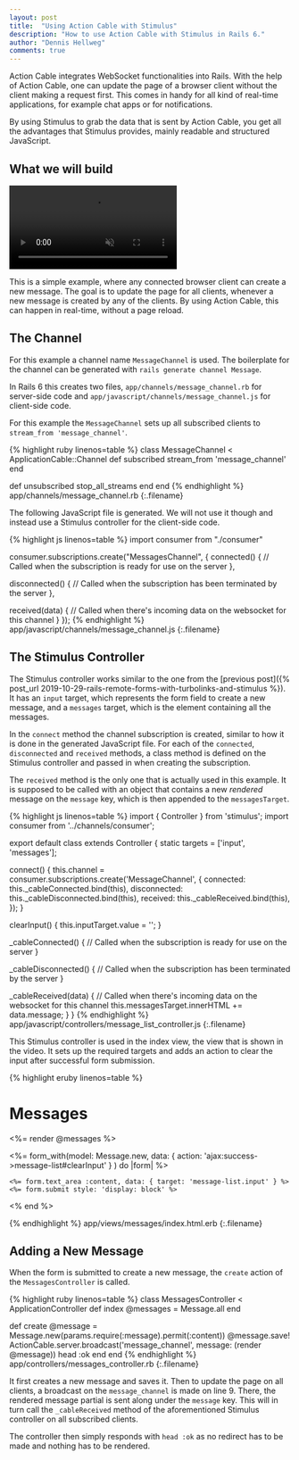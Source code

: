 ```yaml
---
layout: post
title:  "Using Action Cable with Stimulus"
description: "How to use Action Cable with Stimulus in Rails 6."
author: "Dennis Hellweg"
comments: true
---
```


Action Cable integrates WebSocket functionalities into Rails. With the help of 
Action Cable, one can update the page of a browser client without the client making a request first.
This comes in handy for all kind of real-time applications, for example chat apps
or for notifications.

By using Stimulus to grab the data that is sent by Action Cable, you get all the advantages
that Stimulus provides, mainly readable and structured JavaScript.


## What we will build
<video autoplay loop muted playsinline controls class="video shadow">
  <source src="/assets/actioncable_stimulus_result.mp4" type="video/mp4">
</video>

This is a simple example, where any connected browser client can create a new message.
The goal is to update the page for all clients, whenever a new message is created by
any of the clients. By using Action Cable, this can happen in real-time, without
a page reload.

## The Channel

For this example a channel name `MessageChannel` is used. The boilerplate for the
channel can be generated with `rails generate channel Message`.

In Rails 6 this creates two files, `app/channels/message_channel.rb` for server-side code
and `app/javascript/channels/message_channel.js` for client-side code.

For this example the `MessageChannel` sets up all subscribed clients to `stream_from 'message_channel'`.

{% highlight ruby linenos=table %}
class MessageChannel < ApplicationCable::Channel
  def subscribed
    stream_from 'message_channel'
  end

  def unsubscribed
    stop_all_streams
  end
end
{% endhighlight %}
app/channels/message_channel.rb
{:.filename}


The following JavaScript file is generated. We will not use it though and instead 
use a Stimulus controller for the client-side code.

{% highlight js linenos=table %}
import consumer from "./consumer"

consumer.subscriptions.create("MessagesChannel", {
  connected() {
    // Called when the subscription is ready for use on the server
  },

  disconnected() {
    // Called when the subscription has been terminated by the server
  },

  received(data) {
    // Called when there's incoming data on the websocket for this channel
  }
});
{% endhighlight %}
app/javascript/channels/message_channel.js
{:.filename}

## The Stimulus Controller
The Stimulus controller works similar to the one from the 
[previous post]({% post_url 2019-10-29-rails-remote-forms-with-turbolinks-and-stimulus %}).
It has an `input` target, which represents the form field to create a new message, and
a `messages` target, which is the element containing all the messages.

In the `connect` method the channel subscription is created, similar to how it is done 
in the generated JavaScript file. For each of the `connected`, 
`disconnected` and `received` methods, a class method is defined on the Stimulus
controller and passed in when creating the subscription.

The `received` method is the only one that is actually used in this example. It
is supposed to be called with an object that contains a new *rendered* message
on the `message` key, which is then appended to the `messagesTarget`.

{% highlight js linenos=table %}
import { Controller } from 'stimulus';
import consumer from '../channels/consumer';

export default class extends Controller {
  static targets = ['input', 'messages'];

  connect() {
    this.channel = consumer.subscriptions.create('MessageChannel', {
      connected: this._cableConnected.bind(this),
      disconnected: this._cableDisconnected.bind(this),
      received: this._cableReceived.bind(this),
    });
  }

  clearInput() {
    this.inputTarget.value = '';
  }

  _cableConnected() {
    // Called when the subscription is ready for use on the server
  }

  _cableDisconnected() {
    // Called when the subscription has been terminated by the server
  }

  _cableReceived(data) {
    // Called when there's incoming data on the websocket for this channel
    this.messagesTarget.innerHTML += data.message;
  }
}
{% endhighlight %}
app/javascript/controllers/message_list_controller.js
{:.filename}

This Stimulus controller is used in the index view, the view that is shown in the
video. It sets up the required targets and adds an action to clear the input
after successful form submission.

{% highlight eruby linenos=table %}
<h1>Messages</h1>

<div data-controller='message-list'>
  <div data-target='message-list.messages'>
    <%= render @messages %>
  </div>

  <%= form_with(model: Message.new,
                data: { action: 'ajax:success->message-list#clearInput' }
      ) do |form| %>

    <%= form.text_area :content, data: { target: 'message-list.input' } %>
    <%= form.submit style: 'display: block' %>
  <% end %>
</div>
{% endhighlight %}
app/views/messages/index.html.erb
{:.filename}

## Adding a New Message

When the form is submitted to create a new message, the `create` action of the
`MessagesController` is called. 

{% highlight ruby linenos=table %}
class MessagesController < ApplicationController
  def index
    @messages = Message.all
  end

  def create
    @message = Message.new(params.require(:message).permit(:content))
    @message.save!
    ActionCable.server.broadcast('message_channel', message: (render @message))
    head :ok
  end
end
{% endhighlight %}
app/controllers/messages_controller.rb
{:.filename}

It first creates a new message and saves it. Then to update the page on all clients,
a broadcast on the `message_channel` is made on line 9. There, the rendered message partial is
sent along under the `message` key. This will in turn call the `_cableReceived` method 
of the aforementioned Stimulus controller on all subscribed clients.

The controller then simply responds with `head :ok` as no redirect has to be made
and nothing has to be rendered.

